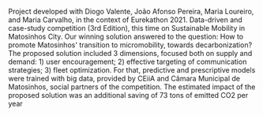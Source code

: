 Project developed with Diogo Valente, João Afonso Pereira, Maria Loureiro, and Maria Carvalho, in the context of Eurekathon 2021. 
Data-driven and case-study competition (3rd Edition), this time on Sustainable Mobility in Matosinhos City. Our winning solution answered to the question: How to promote Matosinhos' transition to micromobility, towards decarbonization? The proposed solution included 3 dimensions, focused both on supply and demand: 1) user encouragement; 2) effective targeting of communication strategies; 3) fleet optimization. For that, predictive and prescriptive models were trained with big data, provided by CEiiA and Câmara Municipal de Matosinhos, social partners of the competition. The estimated impact of the proposed solution was an additional saving of 73 tons of emitted CO2 per year
